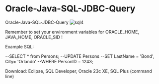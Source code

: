 # Oracle-Java-SQL-JDBC-Query
Oracle-Java-SQL-JDBC-Query
![sql4](https://github.com/Initech9/Oracle-Java-SQL-JDBC-Query/assets/30242600/cd39a2d0-d7b2-4937-869c-f18273f047ca)

Remember to set your environment variables for ORACLE_HOME, JAVA_HOME, ORACLE_SID !


Example SQL:


--SELECT * from Persons;
--UPDATE Persons
--SET LastName = 'Bond', City= 'Orlando'
--WHERE PersonID = 1243;

Download: 
Eclipse, SQL Developer, Oracle 23c XE, SQL Plus (command line)
